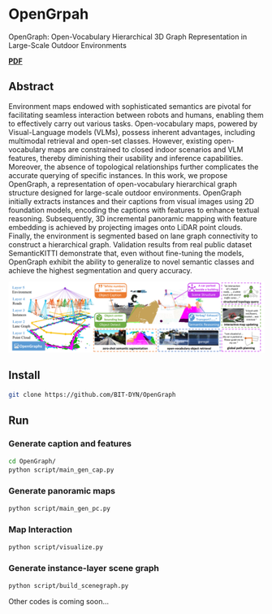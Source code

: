 # OpenGrpah
OpenGraph: Open-Vocabulary Hierarchical 3D Graph Representation in Large-Scale Outdoor Environments

[**PDF**](https://arxiv.org/abs/2403.09412)

 ## Abstract
Environment maps endowed with sophisticated semantics are pivotal for facilitating seamless interaction between robots and humans, enabling them to effectively carry out various tasks. Open-vocabulary maps, powered by Visual-Language models (VLMs), possess inherent advantages, including multimodal retrieval and open-set classes.
However, existing open-vocabulary maps are constrained to closed indoor scenarios and VLM features, thereby diminishing their usability and inference capabilities. Moreover, the absence of topological relationships further complicates the accurate querying of specific instances.
In this work, we propose OpenGraph, a representation of open-vocabulary hierarchical graph structure designed for large-scale outdoor environments. 
OpenGraph initially extracts instances and their captions from visual images using 2D foundation models, encoding the captions with features to enhance textual reasoning. Subsequently, 3D incremental panoramic mapping with feature embedding is achieved by projecting images onto LiDAR point clouds. Finally, the environment is segmented based on lane graph connectivity to construct a hierarchical graph. Validation results from real public dataset SemanticKITTI demonstrate that, even without fine-tuning the models, OpenGraph exhibit the ability to generalize to novel semantic classes and achieve the highest segmentation and query accuracy.
 
<img src="https://github.com/BIT-DYN/OpenGraph/blob/master/fig/first.jpg">

## Install
```bash
git clone https://github.com/BIT-DYN/OpenGraph
```


## Run

### Generate caption and features
```bash
cd OpenGraph/
python script/main_gen_cap.py
```
### Generate panoramic maps
```bash
python script/main_gen_pc.py
```
### Map Interaction 
```bash
python script/visualize.py
```
### Generate instance-layer scene graph
```bash
python script/build_scenegraph.py
```

Other codes is coming soon...

